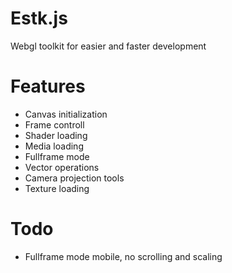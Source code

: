Estk.js
=======

Webgl toolkit for easier and faster development

Features
========
 * Canvas initialization
 * Frame controll
 * Shader loading
 * Media loading
 * Fullframe mode
 * Vector operations
 * Camera projection tools
 * Texture loading

Todo
====
 * Fullframe mode mobile, no scrolling and scaling

